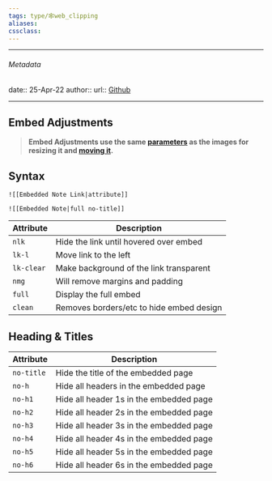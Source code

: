 ```yaml
---
tags: type/🕸web_clipping 
aliases: 
cssclass: 
---
```

---

###### Metadata
date:: 25-Apr-22
author:: 
url:: [Github](https://github.com/SlRvb/Obsidian--ITS-Theme/blob/main/Guide/Embed-Adjustments.md) 

---



## Embed Adjustments

> **Embed Adjustments use the same [parameters](https://github.com/SlRvb/Obsidian--ITS-Theme/blob/main/Guide/Image-Positions#sizing) as the images for resizing it and [moving it](https://github.com/SlRvb/Obsidian--ITS-Theme/blob/main/Guide/Image-Positions#leftrightcenter).**

## Syntax

```gfm
![[Embedded Note Link|attribute]]

![[Embedded Note|full no-title]]
```

| Attribute | Description |
| --- | --- |
| `nlk` | Hide the link until hovered over embed |
| `lk-l` | Move link to the left |
| `lk-clear` | Make background of the link transparent |
| `nmg` | Will remove margins and padding |
| `full` | Display the full embed |
| `clean` | Removes borders/etc to hide embed design |

## Heading & Titles

| Attribute | Description |
| --- | --- |
| `no-title` | Hide the title of the embedded page |
| `no-h` | Hide all headers in the embedded page |
| `no-h1` | Hide all header 1s in the embedded page |
| `no-h2` | Hide all header 2s in the embedded page |
| `no-h3` | Hide all header 3s in the embedded page |
| `no-h4` | Hide all header 4s in the embedded page |
| `no-h5` | Hide all header 5s in the embedded page |
| `no-h6` | Hide all header 6s in the embedded page |
